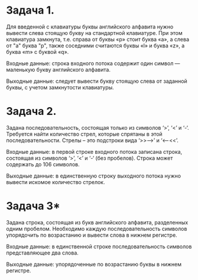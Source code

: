 # Задача 1. 
Для введенной с клавиатуры буквы английского алфавита нужно вывести слева стоящую букву на стандартной клавиатуре. При этом клавиатура замкнута, т.е. справа от буквы «p» стоит буква «a», а слева от "а" буква "р", также соседними считаются буквы «l» и буква «z», а буква «m» с буквой «q».

Входные данные:
строка входного потока содержит один символ — маленькую букву английского алфавита.

Выходные данные:
следует вывести букву стоящую слева от заданной буквы, с учетом замкнутости клавиатуры.


# Задача 2. 
Задана последовательность, состоящая только из символов ‘>’, ‘<’ и ‘-‘. Требуется найти количество стрел, которые спрятаны в этой последовательности. Стрелы – это подстроки вида ‘>>-->’ и ‘<--<<’.

Входные данные:
в первой строке входного потока записана строка, состоящая из символов ‘>’, ‘<’ и ‘-‘ (без пробелов). Строка может содержать до 106 символов.

Выходные данные:
в единственную строку выходного потока нужно вывести искомое количество стрелок.


# Задача 3* 
Задана строка, состоящая из букв английского алфавита, разделенных одним пробелом. Необходимо каждую последовательность символов упорядочить по возрастанию и вывести слова в нижнем регистре.

Входные данные:
в единственной строке последовательность символов представляющее два слова.

Выходные данные:
упорядоченные по возрастанию буквы в нижнем регистре.